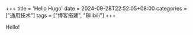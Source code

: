 +++
title = 'Hello Hugo'
date = 2024-09-28T22:52:05+08:00
categories = ["通用技术"]
tags = ["博客搭建", "Bilibili"]
+++



Hello!
